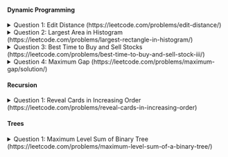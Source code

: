 

#### Dynamic Programming
<details>
  <summary>Question 1: Edit Distance (https://leetcode.com/problems/edit-distance/)</summary>
  
  ##### Recursive formula
  * answer(i,j) = Min of probable solutions.
  * probable solutions:
    * word1[i] == word2[j] ? answer(i-1, j-1): answer(i-1.j-1) + 1
    * (Insertion) answer(i,j-1) + 1
    * (Deletion) answer(i-1,j) + 1
  ##### Base case
  * answer(-1,-1) = 0
  * answer(-1,0) = answer(0,-1) = 1
  ##### Time Complexity
  * O(n^2)
  
  ##### Space Complexity
  * O(n^2)
  
  ##### Edge Cases
  * Word1 || Word2 is empty
  * Word1 && Word2 is empty
   
</details>

<details>
  <summary>Question 2: Largest Area in Histogram (https://leetcode.com/problems/largest-rectangle-in-histogram/)</summary>

  ##### Solution
  * (Probable Solution) For every i, find the area treating the ith bar as the smallest bar in the rectangle.
  * Max of all the probable solutions is the answer
  * To find answer for ith bar we need to know the next smallest bar on the left and right side.
  * Next smallest for all the bar (on both sides) can be found using the stack based approach in O(n) time. Link to solution: https://www.geeksforgeeks.org/largest-rectangular-area-in-a-histogram-set-1/
  ##### Time Complexity
  * O(n)
  ##### Space Complexity
  * O(n)     
  ##### Base Cases
  * Empty input
  * Single bar as input
  * For ith bar: No bar is smaller on the right
  * For ith bar: No bar is smaller on the left
    
</details>

<details>
  <summary>Question 3: Best Time to Buy and Sell Stocks (https://leetcode.com/problems/best-time-to-buy-and-sell-stock-iii/)</summary>
  
  ##### Solution
  * Lets first solve a simpler problem. Lets try to find the solution when at max only one transaction is allowed.
    * Recurrence Relation: Answer_MaxOne(i) = Max(Answer_MaxOne(i-1), Min(i) < Val[i] ? Val[i]-Min(i): 0) {Val is the input array}.
    * Recurrence Relation: Min(i) = Minimum(Min(i-1), Val[i])
    * Answer_MaxOne(n-1) represents the solution for the complete array.
    * Min(i) represents the minimum value encountered till index i (starting from 0).
    * Base Case: Answer_MaxOne(0) = 0. Min(0) = Val(0).
  * Similar to above, we can calculate answer from the reverse direction as well. Lets call the above Answer_MaxOne as Answer_MaxOne_Right and the solution to the simpler problem in the reverse direction as Answer_MaxOne_Left.
  * Recurrence Relation for the Actual Problem: Maximum(Answer_MaxOne_Right(n-1), Answer_MaxOne_Left(0), Maximum{i: 0 to n-2}(Answer_MaxOne_Right(i), Ans_MaxOne_Left(i+1)))
  
  ##### Time Complexity
  * O(n)
  ##### Space Complexity
  * O(n)
  ##### Edge Cases
  * Empty Input.
  * Decreasing Order.
  * Single Input Value.  
  
</details>



<details>
  <summary>Question 4: Maximum Gap (https://leetcode.com/problems/maximum-gap/solution/)</summary>
  
  ##### Solution
  * The minimum value for the maximum gap is t=(max-min)/n. Assume all the values in the array are equally spaced (t is the gap in that case). If we change any of the value from equally spaced then the maximum gap increases.
  * The idea is to have n buckets of t size. If the values are not equally spaced then some buckets would have more than one value and some buckets would be empty.
  * To find the maximum gap then we have compare adjacent buckets. We can skip comparison inside the bucket since the gap is less than t (minimum value for maximum gap).   
  
  ##### Time Complexity
  * O(n)
  ##### Space Complexity
  * O(n)
  ##### Edge Cases
  * Empty Input.
  * Handling odd number of elements.
</details>



#### Recursion
<details>
  <summary>Question 1: Reveal Cards in Increasing Order (https://leetcode.com/problems/reveal-cards-in-increasing-order)</summary>
  
  ##### Recursive formula
  * Refer to the code for the recursive solution.
  
   
</details>


#### Trees
<details>
  <summary>Question 1: Maximum Level Sum of Binary Tree (https://leetcode.com/problems/maximum-level-sum-of-a-binary-tree/)</summary>

</details>

